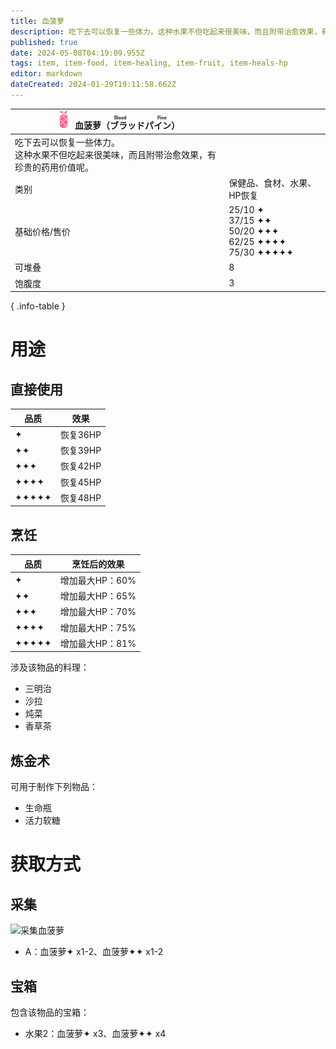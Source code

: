 ```yaml
---
title: 血菠萝
description: 吃下去可以恢复一些体力。这种水果不但吃起来很美味，而且附带治愈效果，有珍贵的药用价值呢。
published: true
date: 2024-05-08T04:19:09.955Z
tags: item, item-food, item-healing, item-fruit, item-heals-hp
editor: markdown
dateCreated: 2024-01-29T19:11:58.662Z
---
```


| <div markdown>![物品图标](/assets/global/items/blood_pine.png) <span>血菠萝（<ruby>ブラッドパイン<rt>Blood Pine</rt></ruby>）</span></div>||
| - | - |
| 吃下去可以恢复一些体力。<br>这种水果不但吃起来很美味，而且附带治愈效果，有珍贵的药用价值呢。 ||
| 类别 | 保健品、食材、水果、HP恢复 |
| 基础价格/售价 | 25/10 ✦<br>37/15 ✦✦<br>50/20 ✦✦✦<br>62/25 ✦✦✦✦<br>75/30 ✦✦✦✦✦ |
| 可堆叠 | 8 |
| 饱腹度 | 3 |
{ .info-table }

# 用途
## 直接使用
| 品质 | 效果 |
| - | - |
| ✦ | 恢复36HP |
| ✦✦ | 恢复39HP |
| ✦✦✦ | 恢复42HP |
| ✦✦✦✦ | 恢复45HP |
| ✦✦✦✦✦ | 恢复48HP |
## 烹饪
| 品质 | 烹饪后的效果 |
| - | - |
| ✦ | 增加最大HP：60% |
| ✦✦ | 增加最大HP：65% |
| ✦✦✦ | 增加最大HP：70% |
| ✦✦✦✦ | 增加最大HP：75% |
| ✦✦✦✦✦ | 增加最大HP：81% |
涉及该物品的料理：
- 三明治
- 沙拉
- 炖菜
- 香草茶
## 炼金术
可用于制作下列物品：
- 生命瓶
- 活力软糖

# 获取方式
## 采集
![采集血菠萝](/assets/items/blood_pine/get_blood_pine.png)
- A：血菠萝✦ x1-2、血菠萝✦✦ x1-2
## 宝箱
包含该物品的宝箱：
- 水果2：血菠萝✦ x3、血菠萝✦✦ x4
